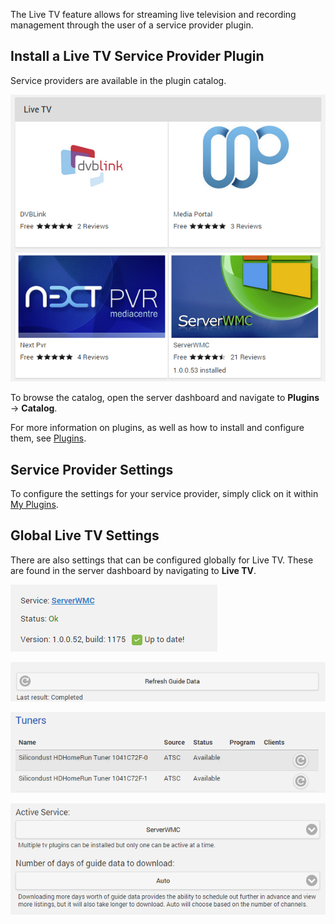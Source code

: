 The Live TV feature allows for streaming live television and recording management through the user of a service provider plugin.

## Install a Live TV Service Provider Plugin

Service providers are available in the plugin catalog. 

![](images/server/livetv5.png)

To browse the catalog, open the server dashboard and navigate to **Plugins** -> **Catalog**.

For more information on plugins, as well as how to install and configure them, see [Plugins](Plugins).

## Service Provider Settings

To configure the settings for your service provider, simply click on it within [My Plugins](Plugins#my-plugins). 

## Global Live TV Settings

There are also settings that can be configured globally for Live TV. These are found in the server dashboard by navigating to **Live TV**.

![](images/server/livetv1.png)

![](images/server/livetv2.png)

![](images/server/livetv3.png)

![](images/server/livetv4.png)